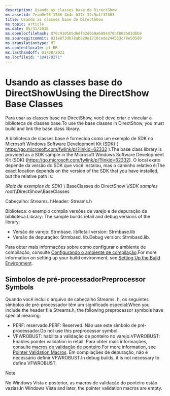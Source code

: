 ```yaml
---
description: Usando as classes base do DirectShow
ms.assetid: 7eab0e55-1566-4b4c-b37c-32c5a1f37363
title: Usando as classes base do DirectShow
ms.topic: article
ms.date: 05/31/2018
ms.openlocfilehash: 870c910505d6df42d0b9a6094470bf803b83d6b9
ms.sourcegitcommit: 831e8f3db78ab820e1710cede244553c70e50500
ms.translationtype: MT
ms.contentlocale: pt-BR
ms.lasthandoff: 01/08/2021
ms.locfileid: "104170271"
---
```

# <a name="using-the-directshow-base-classes"></a><span data-ttu-id="8b7ce-103">Usando as classes base do DirectShow</span><span class="sxs-lookup"><span data-stu-id="8b7ce-103">Using the DirectShow Base Classes</span></span>

<span data-ttu-id="8b7ce-104">Para usar as classes base no DirectShow, você deve criar e vincular a biblioteca de classes base.</span><span class="sxs-lookup"><span data-stu-id="8b7ce-104">To use the base classes in DirectShow, you must build and link the base class library.</span></span>

<span data-ttu-id="8b7ce-105">A biblioteca de classes base é fornecida como um exemplo de SDK no Microsoft Windows Software Development Kit (SDK) ( <https://go.microsoft.com/fwlink/p/?linkid=62332> ).</span><span class="sxs-lookup"><span data-stu-id="8b7ce-105">The base class library is provided as a SDK sample in the Microsoft Windows Software Development Kit (SDK) (<https://go.microsoft.com/fwlink/p/?linkid=62332>).</span></span> <span data-ttu-id="8b7ce-106">O local exato depende da versão do SDK que você instalou, mas o caminho relativo é:</span><span class="sxs-lookup"><span data-stu-id="8b7ce-106">The exact location depends on the version of the SDK that you have installed, but the relative path is:</span></span>

<span data-ttu-id="8b7ce-107">*(Raiz de exemplos do SDK)* \\ BaseClasses do DirectShow \\</span><span class="sxs-lookup"><span data-stu-id="8b7ce-107">*(SDK samples root)*\\DirectShow\\BaseClasses</span></span>

<span data-ttu-id="8b7ce-108">Cabeçalho: Streams. h</span><span class="sxs-lookup"><span data-stu-id="8b7ce-108">Header: Streams.h</span></span>

<span data-ttu-id="8b7ce-109">Biblioteca: o exemplo compila versões de varejo e de depuração da biblioteca:</span><span class="sxs-lookup"><span data-stu-id="8b7ce-109">Library: The sample builds retail and debug versions of the library:</span></span>

-   <span data-ttu-id="8b7ce-110">Versão de varejo: Strmbase. lib</span><span class="sxs-lookup"><span data-stu-id="8b7ce-110">Retail version: Strmbase.lib</span></span>
-   <span data-ttu-id="8b7ce-111">Versão de depuração: Strmbasd. lib.</span><span class="sxs-lookup"><span data-stu-id="8b7ce-111">Debug version: Strmbasd.lib.</span></span>

<span data-ttu-id="8b7ce-112">Para obter mais informações sobre como configurar o ambiente de compilação, consulte [Configurando o ambiente de compilação](setting-up-the-build-environment.md).</span><span class="sxs-lookup"><span data-stu-id="8b7ce-112">For more information on setting up your build environment, see [Setting Up the Build Environment](setting-up-the-build-environment.md).</span></span>

## <a name="preprocessor-symbols"></a><span data-ttu-id="8b7ce-113">Símbolos de pré-processador</span><span class="sxs-lookup"><span data-stu-id="8b7ce-113">Preprocessor Symbols</span></span>

<span data-ttu-id="8b7ce-114">Quando você inclui o arquivo de cabeçalho Streams. h, os seguintes símbolos de pré-processador têm um significado especial:</span><span class="sxs-lookup"><span data-stu-id="8b7ce-114">When you include the header file Streams.h, the following preprocessor symbols have special meaning:</span></span>

-   <span data-ttu-id="8b7ce-115">PERF: reservado.</span><span class="sxs-lookup"><span data-stu-id="8b7ce-115">PERF: Reserved.</span></span> <span data-ttu-id="8b7ce-116">Não use este símbolo de pré-processador.</span><span class="sxs-lookup"><span data-stu-id="8b7ce-116">Do not use this preprocessor symbol.</span></span>
-   <span data-ttu-id="8b7ce-117">VFWROBUST: habilita a validação de ponteiro no varejo.</span><span class="sxs-lookup"><span data-stu-id="8b7ce-117">VFWROBUST: Enables pointer validation in retail.</span></span> <span data-ttu-id="8b7ce-118">Para obter mais informações, consulte [macros de validação de ponteiro](pointer-validation-macros.md).</span><span class="sxs-lookup"><span data-stu-id="8b7ce-118">For more information, see [Pointer Validation Macros](pointer-validation-macros.md).</span></span> <span data-ttu-id="8b7ce-119">Em compilações de depuração, não é necessário definir VFWROBUST.</span><span class="sxs-lookup"><span data-stu-id="8b7ce-119">In debug builds, it is not necessary to define VFWROBUST.</span></span>

> [!Note]  
> <span data-ttu-id="8b7ce-120">No Windows Vista e posterior, as macros de validação do ponteiro estão vazias.</span><span class="sxs-lookup"><span data-stu-id="8b7ce-120">In Windows Vista and later, the pointer validation macros are empty.</span></span>

 

 

 




